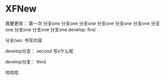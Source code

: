 # XFNew

我要更改：
第一次
分支one
分支one
分支one
分支one
分支one
分支one
分支one
分支one
分支one
分支one
develop:
first


分支two:
书写内容

develop分支：
second
写x什么呢

develop分支：
third

哈哈哈
